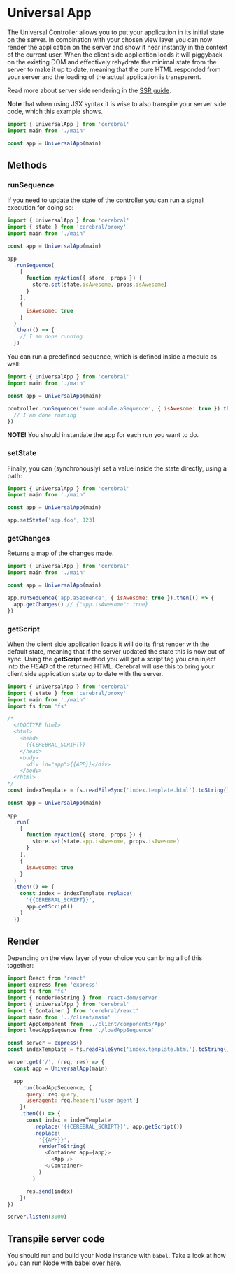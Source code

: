 # Universal App

The Universal Controller allows you to put your application in its initial state on the server. In combination with your chosen view layer you can now render the application on the server and show it near instantly in the context of the current user. When the client side application loads it will piggyback on the existing DOM and effectively rehydrate the minimal state from the server to make it up to date, meaning that the pure HTML responded from your server and the loading of the actual application is transparent.

Read more about server side rendering in the [SSR guide](/docs/guides/ssr).

**Note** that when using JSX syntax it is wise to also transpile your server side code, which this example shows.

```js
import { UniversalApp } from 'cerebral'
import main from './main'

const app = UniversalApp(main)
```

## Methods

### runSequence

If you need to update the state of the controller you can run a signal execution for doing so:

```js
import { UniversalApp } from 'cerebral'
import { state } from 'cerebral/proxy'
import main from './main'

const app = UniversalApp(main)

app
  .runSequence(
    [
      function myAction({ store, props }) {
        store.set(state.isAwesome, props.isAwesome)
      }
    ],
    {
      isAwesome: true
    }
  )
  .then(() => {
    // I am done running
  })
```

You can run a predefined sequence, which is defined inside a module as well:

```js
import { UniversalApp } from 'cerebral'
import main from './main'

const app = UniversalApp(main)

controller.runSequence('some.module.aSequence', { isAwesome: true }).then(() => {
  // I am done running
})
```

**NOTE!** You should instantiate the app for each run you want to do.

### setState

Finally, you can (synchronously) set a value inside the state directly, using a path:

```js
import { UniversalApp } from 'cerebral'
import main from './main'

const app = UniversalApp(main)

app.setState('app.foo', 123)
```

### getChanges

Returns a map of the changes made.

```js
import { UniversalApp } from 'cerebral'
import main from './main'

const app = UniversalApp(main)

app.runSequence('app.aSequence', { isAwesome: true }).then(() => {
  app.getChanges() // {"app.isAwesome": true}
})
```

### getScript

When the client side application loads it will do its first render with the default state, meaning that if the server updated the state this is now out of sync. Using the **getScript** method you will get a script tag you can inject into the _HEAD_ of the returned HTML. Cerebral will use this to bring your client side application state up to date with the server.

```js
import { UniversalApp } from 'cerebral'
import { state } from 'cerebral/proxy'
import main from './main'
import fs from 'fs'

/*
  <!DOCTYPE html>
  <html>
    <head>
      {{CEREBRAL_SCRIPT}}
    </head>
    <body>
      <div id="app">{{APP}}</div>
    </body>
  </html>
*/
const indexTemplate = fs.readFileSync('index.template.html').toString()

const app = UniversalApp(main)

app
  .run(
    [
      function myAction({ store, props }) {
        store.set(state.app.isAwesome, props.isAwesome)
      }
    ],
    {
      isAwesome: true
    }
  )
  .then(() => {
    const index = indexTemplate.replace(
      '{{CEREBRAL_SCRIPT}}',
      app.getScript()
    )
  })
```

## Render

Depending on the view layer of your choice you can bring all of this together:

```js
import React from 'react'
import express from 'express'
import fs from 'fs'
import { renderToString } from 'react-dom/server'
import { UniversalApp } from 'cerebral'
import { Container } from 'cerebral/react'
import main from '../client/main'
import AppComponent from '../client/components/App'
import loadAppSequence from './loadAppSequence'

const server = express()
const indexTemplate = fs.readFileSync('index.template.html').toString()

server.get('/', (req, res) => {
  const app = UniversalApp(main)

  app
    .run(loadAppSequence, {
      query: req.query,
      useragent: req.headers['user-agent']
    })
    .then(() => {
      const index = indexTemplate
        .replace('{{CEREBRAL_SCRIPT}}', app.getScript())
        .replace(
          '{{APP}}',
          renderToString(
            <Container app={app}>
              <App />
            </Container>
          )
        )

      res.send(index)
    })
})

server.listen(3000)
```

## Transpile server code

You should run and build your Node instance with `babel`. Take a look at how you can run Node with babel [over here](https://babeljs.io/docs/usage/cli/#babel-node).
